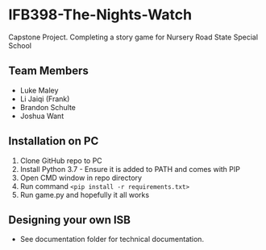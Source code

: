 # IFB398-The-Nights-Watch
Capstone Project. Completing a story game for Nursery Road State Special School

## Team Members
* Luke Maley
* Li Jaiqi (Frank)
* Brandon Schulte
* Joshua Want

## Installation on PC
1. Clone GitHub repo to PC
2. Install Python 3.7 - Ensure it is added to PATH and comes with PIP
3. Open CMD window in repo directory
4. Run command `<pip install -r requirements.txt>`
5. Run game.py and hopefully it all works

## Designing your own ISB
* See documentation folder for technical documentation.

